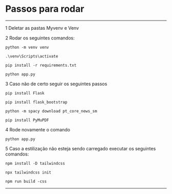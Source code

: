 # Passos para rodar
___

1 Deletar as pastas Myvenv e Venv

2 Rodar os seguintes comandos:

```shell
python -m venv venv
```
```shell
.\venv\Scripts\activate
```
```shell
pip install -r requirements.txt
```
```shell
python app.py
```

3 Caso não de certo seguir os seguintes passos
```shell
pip install Flask
```
```shell
pip install flask_bootstrap
```
```shell
python -m spacy download pt_core_news_sm
```
```shell
pip install PyMuPDF
```

4 Rode novamente o comando
```shell
python app.py
```

5 Caso a estilização não esteja sendo carregado executar os seguintes comandos:
```shell
npm install -D tailwindcss
```
```shell
npx tailwindcss init
```
```shell
npm run build -css
```
___
